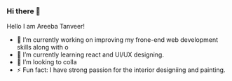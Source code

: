 ### Hi there 👋

  Hello I am Areeba Tanveer!

- 🔭 I’m currently working on improving my frone-end web development skills along with o
- 🌱 I’m currently learning react and UI/UX designing.
- 👯 I’m looking to colla
- ⚡ Fun fact: I have strong passion for the interior designiing and painting.

